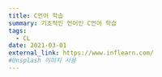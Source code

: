 ```yaml
---
title: C언어 학습
summary: 기초적인 언어인 C언어 학습
tags:
  - CL
date: 2021-03-01
external_link: https://www.inflearn.com/
#Unsplash 이미지 사용
---
```

